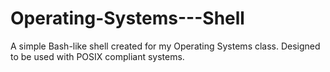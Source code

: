 # Operating-Systems---Shell
A simple Bash-like shell created for my Operating Systems class. Designed to be used with POSIX compliant systems. 
